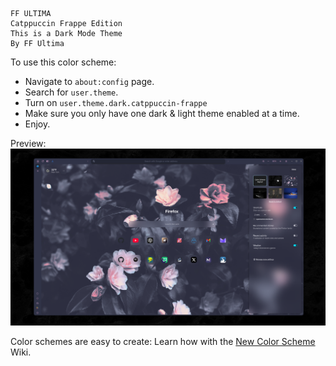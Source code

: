 ```
FF ULTIMA
Catppuccin Frappe Edition
This is a Dark Mode Theme
By FF Ultima
```

To use this color scheme:
- Navigate to `about:config` page.
- Search for `user.theme`.
- Turn on `user.theme.dark.catppuccin-frappe`
- Make sure you only have one dark & light theme enabled at a time.
- Enjoy.

Preview:
![preview](./preview.png)

Color schemes are easy to create: Learn how with the [New Color Scheme](https://github.com/soulhotel/FF-ULTIMA/wiki/Create-a-Color-Scheme) Wiki.
